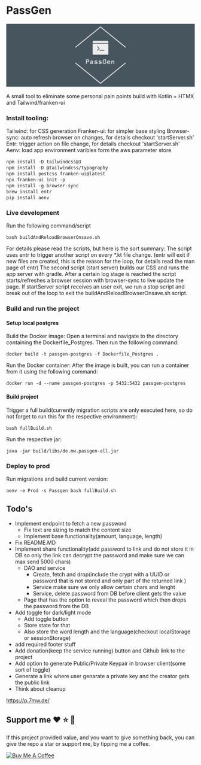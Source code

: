 # PassGen

![logo](https://github.com/MartinWie/PassGen/blob/master/logo.png)

A small tool to eliminate some personal pain points build with Kotlin + HTMX and Tailwind/franken-ui

### Install tooling:

Tailwind: for CSS generation
Franken-ui: for simpler base styling
Browser-sync: auto refresh browser on changes, for details checkout 'startServer.sh'
Entr: trigger action on file change, for details checkout 'startServer.sh'
Aenv: load app environment varibles form the aws parameter store

```Terminal
npm install -D tailwindcss@3
npm install -D @tailwindcss/typography
npm install postcss franken-ui@latest
npx franken-ui init -p
npm install -g browser-sync 
brew install entr
pip install aenv
```

### Live development

Run the following command/script

```Terminal
bash buildAndReloadBrowserOnsave.sh
```

For details please read the scripts, but here is the sort summary:
The script uses entr to trigger another script on every *.kt file change.
(entr will exit if new files are created, this is the reason for the loop, for details read the man page of entr)
The second script (start server) builds our CSS and runs the app server with gradle.
After a certain log stage is reached the script starts/refreshes a browser session with browser-sync to live update the
page.
If startServer script receives an user exit, we run a stop script and break out of the loop to exit the
buildAndReloadBrowserOnsave.sh script.

### Build and run the project

#### Setup local postgres

Build the Docker image: Open a terminal and navigate to the directory containing the Dockerfile_Postgres. Then run the following command:  

```Terminal
docker build -t passgen-postgres -f Dockerfile_Postgres .
```

Run the Docker container: After the image is built, you can run a container from it using the following command:  

```Terminal
docker run -d --name passgen-postgres -p 5432:5432 passgen-postgres
```

#### Build project

Trigger a full build(currently migration scripts are only executed here, so do not forget to run this for the respective
environment):

```Terminal
bash fullBuild.sh
```

Run the respective jar:

```Terminal
java -jar build/libs/de.mw.passgen-all.jar 
```

### Deploy to prod

Run migrations and build current version:

```Terminal
aenv -e Prod -s Passgen bash fullBuild.sh
```


## Todo's

- Implement endpoint to fetch a new password
  - Fix text are sizing to match the content size
  - Implement base functionality(amount, language, length)
- Fix README.MD
- Implement share functionality(add password to link and do not store it in DB so only the link can decrypt the password and make sure we can max send 5000 chars)
  - DAO and service
    - Create, fetch and drop(include the crypt with a UUID or password that is not stored and only part of the returned link )
    - Service make sure we only allow certain chars and lenght
    - Service, delete password from DB before client gets the value
  - Page that has the option to reveal the password which then drops the password from the DB
- Add toggle for dark/light mode
  - Add toggle button
  - Store state for that
  - Also store the word length and the language(checkout localStorage or sessionStorage)
- add required footer stuff 
- Add donation(keep the service running) button and Github link to the project
- Add option to generate Public/Private Keypair in browser client(some sort of toggle)
- Generate a link where user genarate a private key and the creator gets the public link
- Think about cleanup


https://p.7mw.de/

## Support me :heart: :star: :money_with_wings:
If this project provided value, and you want to give something back, you can give the repo a star or support me, by tipping me a coffee.

<a href="https://buymeacoffee.com/MartinWie" target="_blank"><img src="https://cdn.buymeacoffee.com/buttons/v2/default-blue.png" alt="Buy Me A Coffee" width="170"></a>
